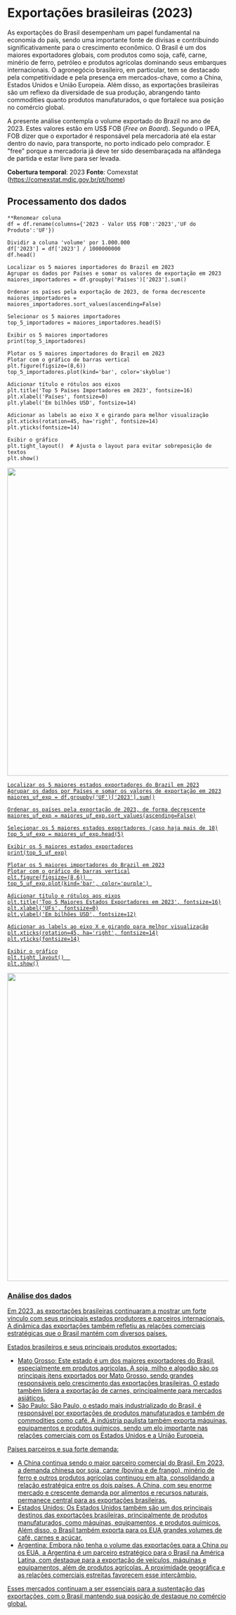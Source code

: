 # Exportações brasileiras (2023)

As exportações do Brasil desempenham um papel fundamental na economia do país, sendo uma importante fonte de divisas e contribuindo significativamente para o crescimento econômico. O Brasil é um dos maiores exportadores globais, com produtos como soja, café, carne, minério de ferro, petróleo e produtos agrícolas dominando seus embarques internacionais. O agronegócio brasileiro, em particular, tem se destacado pela competitividade e pela presença em mercados-chave, como a China, Estados Unidos e União Europeia. Além disso, as exportações brasileiras são um reflexo da diversidade de sua produção, abrangendo tanto commodities quanto produtos manufaturados, o que fortalece sua posição no comércio global.

A presente análise contempla o volume exportado do Brazil no ano de 2023. Estes valores estão em US$ FOB (<i>Free on Board</i>). Segundo o IPEA, FOB dizer que o exportador é responsável pela mercadoria até ela estar dentro do navio, para transporte, no porto indicado pelo comprador. E "free" porque a mercadoria já deve ter sido desembaraçada na alfândega de partida e estar livre para ser levada.

**Cobertura temporal**: 2023
**Fonte**: Comexstat (https://comexstat.mdic.gov.br/pt/home)

## Processamento dos dados
```
**Renomear coluna
df = df.rename(columns={'2023 - Valor US$ FOB':'2023','UF do Produto':'UF'})

Dividir a coluna 'volume' por 1.000.000
df['2023'] = df['2023'] / 1000000000
df.head()

Localizar os 5 maiores importadores do Brazil em 2023
Agrupar os dados por Países e somar os valores de exportação em 2023
maiores_importadores = df.groupby('Países')['2023'].sum()

Ordenar os países pela exportação de 2023, de forma decrescente
maiores_importadores = maiores_importadores.sort_values(ascending=False)

Selecionar os 5 maiores importadores
top_5_importadores = maiores_importadores.head(5)

Exibir os 5 maiores importadores
print(top_5_importadores)

Plotar os 5 maiores importadores do Brazil em 2023
Plotar com o gráfico de barras vertical
plt.figure(figsize=(8,6)) 
top_5_importadores.plot(kind='bar', color='skyblue') 

Adicionar título e rótulos aos eixos
plt.title('Top 5 Países Importadores em 2023', fontsize=16)
plt.xlabel('Países', fontsize=0)
plt.ylabel('Em bilhões USD', fontsize=14)

Adicionar as labels ao eixo X e girando para melhor visualização
plt.xticks(rotation=45, ha='right', fontsize=14)
plt.yticks(fontsize=14)

Exibir o gráfico
plt.tight_layout()  # Ajusta o layout para evitar sobreposição de textos
plt.show()

```

</span>

<div align="left">
<a href="https://colab.research.google.com/drive/1zR6yncMGbNFfSP9CrptXc99f-I5Kojy0?usp=sharing"><img src="https://github.com/user-attachments/assets/24a397f4-9cc8-490f-932a-ecd1d095f217" width="700px" />
</div>

<span align="left"> 

```
Localizar os 5 maiores estados exportadores do Brazil em 2023
Agrupar os dados por Países e somar os valores de exportação em 2023
maiores_uf_exp = df.groupby('UF')['2023'].sum()

Ordenar os países pela exportação de 2023, de forma decrescente
maiores_uf_exp = maiores_uf_exp.sort_values(ascending=False)

Selecionar os 5 maiores estados exportadores (caso haja mais de 10)
top_5_uf_exp = maiores_uf_exp.head(5)

Exibir os 5 maiores estados exportadores
print(top_5_uf_exp)

Plotar os 5 maiores importadores do Brazil em 2023
Plotar com o gráfico de barras vertical
plt.figure(figsize=(8,6))  
top_5_uf_exp.plot(kind='bar', color='purple') 

Adicionar título e rótulos aos eixos
plt.title('Top 5 Maiores Estados Exportadores em 2023', fontsize=16)
plt.xlabel('UFs', fontsize=0)
plt.ylabel('Em bilhões USD', fontsize=12)

Adicionar as labels ao eixo X e girando para melhor visualização
plt.xticks(rotation=45, ha='right', fontsize=14)
plt.yticks(fontsize=14)

Exibir o gráfico
plt.tight_layout()  
plt.show()

```
</span>

<div align="left">
<a href="https://colab.research.google.com/drive/1zR6yncMGbNFfSP9CrptXc99f-I5Kojy0?usp=sharing"><img src="https://github.com/user-attachments/assets/02eba240-03cd-409f-b0a3-899354829c76" width="700px" />
</div>

<span align="left"> 

### Análise dos dados


Em 2023, as exportações brasileiras continuaram a mostrar um forte vínculo com seus principais estados produtores e parceiros internacionais. A dinâmica das exportações também refletiu as relações comerciais estratégicas que o Brasil mantém com diversos países.

Estados brasileiros e seus principais produtos exportados:

* Mato Grosso: Este estado é um dos maiores exportadores do Brasil, especialmente em produtos agrícolas. A soja, milho e algodão são os principais itens exportados por Mato Grosso, sendo grandes responsáveis pelo crescimento das exportações brasileiras. O estado também lidera a exportação de carnes, principalmente para mercados asiáticos.
* São Paulo: São Paulo, o estado mais industrializado do Brasil, é responsável por exportações de produtos manufaturados e também de commodities como café. A indústria paulista também exporta máquinas, equipamentos e produtos químicos, sendo um elo importante nas relações comerciais com os Estados Unidos e a União Europeia.

Países parceiros e sua forte demanda:
* A China continua sendo o maior parceiro comercial do Brasil. Em 2023, a demanda chinesa por soja, carne (bovina e de frango), minério de ferro e outros produtos agrícolas continuou em alta, consolidando a relação estratégica entre os dois países. A China, com seu enorme mercado e crescente demanda por alimentos e recursos naturais, permanece central para as exportações brasileiras.
* Estados Unidos: Os Estados Unidos também são um dos principais destinos das exportações brasileiras, principalmente de produtos manufaturados, como máquinas, equipamentos, e produtos químicos. Além disso, o Brasil também exporta para os EUA grandes volumes de café, carnes e açúcar.
* Argentina: Embora não tenha o volume das exportações para a China ou os EUA, a Argentina é um parceiro estratégico para o Brasil na América Latina, com destaque para a exportação de veículos, máquinas e equipamentos, além de produtos agrícolas. A proximidade geográfica e as relações comerciais estreitas favorecem esse intercâmbio.

Esses mercados continuam a ser essenciais para a sustentação das exportações, com o Brasil mantendo sua posição de destaque no comércio global.
